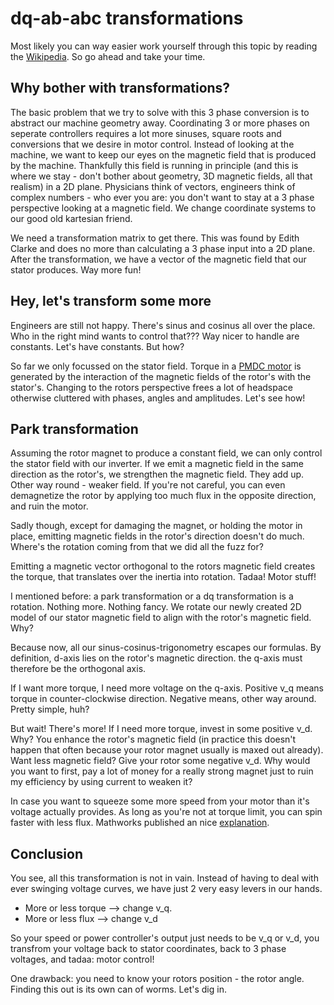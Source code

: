 # dq-ab-abc transformations

Most likely you can way easier work yourself through this topic by reading
the [Wikipedia](https://de.wikipedia.org/wiki/D/q-Transformation). So go
ahead and take your time.

## Why bother with transformations?

The basic problem that we try to solve with this 3 phase conversion is to
abstract our machine geometry away. Coordinating 3 or more phases on seperate
controllers requires a lot more sinuses, square roots and conversions that we
desire in motor control. Instead of looking at the machine, we want to keep our
eyes on the magnetic field that is produced by the machine. Thankfully this
field is running in principle (and this is where we stay - don't bother about
geometry, 3D magnetic fields, all that realism) in a 2D plane. Physicians think
of vectors, engineers think of complex numbers - who ever you are: you don't
want to stay at a 3 phase perspective looking at a magnetic field. We change
coordinate systems to our good old kartesian friend.

We need a transformation matrix to get there. This was found by Edith Clarke
and does no more than calculating a 3 phase input into a 2D plane. After the
transformation, we have a vector of the magnetic field that our stator
produces. Way more fun!

## Hey, let's transform some more

Engineers are still not happy. There's sinus and cosinus all over the place.
Who in the right mind wants to control that???
Way nicer to handle are constants. Let's have constants. But how?

So far we only focussed on the stator field. Torque in a
[PMDC motor](https://en.wikipedia.org/wiki/Permanent_magnet_motor) is generated
by the interaction of the magnetic fields of the rotor's with the stator's.
Changing to the rotors perspective frees a lot of headspace otherwise
cluttered with phases, angles and amplitudes. Let's see how!

## Park transformation

Assuming the rotor magnet to produce a constant field, we can only control
the stator field with our inverter.
If we emit a magnetic field in the same direction as the rotor's,
we strengthen the magnetic field. They add up. Other way round - weaker field.
If you're not careful, you can even demagnetize the rotor by applying too much
flux in the opposite direction, and ruin the motor.

Sadly though, except for damaging the magnet, or holding the motor in place,
emitting magnetic fields in the rotor's direction doesn't do much. Where's
the rotation coming from that we did all the fuzz for?

Emitting a magnetic vector orthogonal to the rotors magnetic field creates
the torque, that translates over the inertia into rotation. Tadaa! Motor stuff!

I mentioned before: a park transformation or a dq transformation is a rotation.
Nothing more. Nothing fancy. We rotate our newly created 2D model of our stator
magnetic field to align with the rotor's magnetic field. Why?

Because now, all our sinus-cosinus-trigonometry escapes our formulas. By
definition, d-axis lies on the rotor's magnetic direction. the q-axis must
therefore be the orthogonal axis.

If I want more torque, I need more voltage on the q-axis. Positive v_q means
torque in counter-clockwise direction. Negative means, other way around.
Pretty simple, huh?

But wait! There's more! If I need more torque, invest in some positive v_d.
Why? You enhance the rotor's magnetic field (in practice this doesn't happen
that often because your rotor magnet usually is maxed out already).
Want less magnetic field? Give your rotor some negative v_d.
Why would you want to first, pay a lot of money for a really strong magnet
just to ruin my efficiency by using current to weaken it?

In case you want to squeeze some more speed from your motor than it's voltage
actually provides. As long as you're not at torque limit, you can spin faster
with less flux. Mathworks published an nice [explanation](https://www.mathworks.com/discovery/field-weakening-control.html).

## Conclusion

You see, all this transformation is not in vain. Instead of having to deal
with ever swinging voltage curves, we have just 2 very easy levers in our
hands.

- More or less torque --> change v_q.
- More or less flux --> change v_d

So your speed or power controller's output just needs to be v_q or v_d,
you transfrom your voltage back to stator coordinates, back to 3 phase
voltages, and tadaa: motor control!

One drawback: you need to know your rotors position - the rotor angle.
Finding this out is its own can of worms. Let's dig in.
